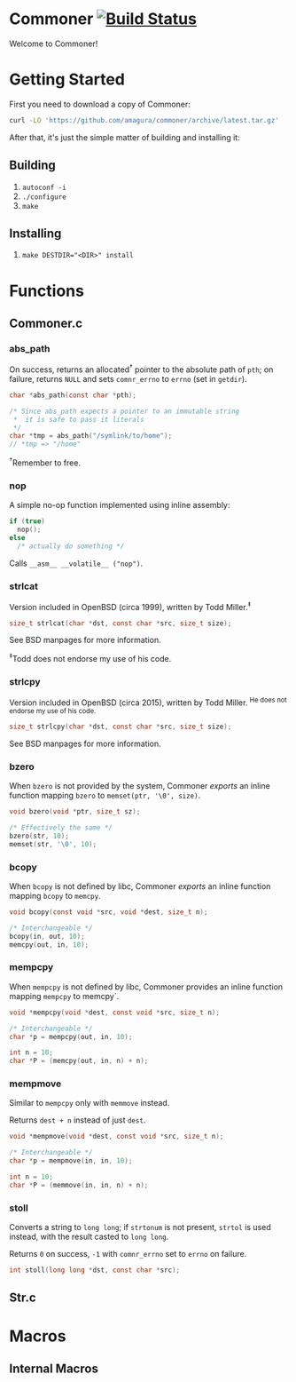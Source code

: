 # Commoner [![Build Status](https://travis-ci.org/amagura/commoner.svg?branch=master)](https://travis-ci.org/amagura/commoner)

Welcome to Commoner!

# Getting Started
First you need to download a copy of Commoner:

```bash
curl -LO 'https://github.com/amagura/commoner/archive/latest.tar.gz'
```

After that, it's just the simple matter of building and installing it:

## Building
1. `autoconf -i`
2. `./configure`
3. `make`

## Installing
1. `make DESTDIR="<DIR>" install`

# Functions

## Commoner.c

### abs_path

On success, returns an allocated<sup>&dagger;</sup> pointer to the absolute path of `pth`;
on failure, returns `NULL` and sets `comnr_errno` to `errno` (set in `getdir`).

```c
char *abs_path(const char *pth);

/* Since abs_path expects a pointer to an immutable string
 *  it is safe to pass it literals
 */
char *tmp = abs_path("/symlink/to/home");
// *tmp => "/home"
```

<sup>&dagger;</sup>Remember to free.

### nop
A simple no-op function implemented using inline assembly:

```c
if (true)
  nop();
else
  /* actually do something */
```

Calls `__asm__ __volatile__ ("nop")`.

### strlcat
Version included in OpenBSD (circa 1999), written by Todd Miller.<sup>&Dagger;</sup>

```c
size_t strlcat(char *dst, const char *src, size_t size);
```

See BSD manpages for more information.

<sup>&Dagger;</sup>Todd does not endorse my use of his code.


### strlcpy
Version included in OpenBSD (circa 2015), written by Todd Miller.  <sup>He does not endorse my use of his code.</sup>

```c
size_t strlcpy(char *dst, const char *src, size_t size);
```

See BSD manpages for more information.

### bzero

When `bzero` is not provided by the system, Commoner *exports* an inline function mapping `bzero` to `memset(ptr, '\0', size)`.

```c
void bzero(void *ptr, size_t sz);

/* Effectively the same */
bzero(str, 10);
memset(str, '\0', 10);
```

### bcopy
When `bcopy` is not defined by libc, Commoner *exports* an inline function mapping `bcopy` to `memcpy`.

```c
void bcopy(const void *src, void *dest, size_t n);

/* Interchangeable */
bcopy(in, out, 10);
memcpy(out, in, 10);
```

### mempcpy
When `mempcpy` is not defined by libc, Commoner provides an inline function mapping `mempcpy` to memcpy`.

```c
void *mempcpy(void *dest, const void *src, size_t n);

/* Interchangeable */
char *p = mempcpy(out, in, 10);

int n = 10;
char *P = (memcpy(out, in, n) + n);
```

### mempmove
Similar to `mempcpy` only with `memmove` instead.

Returns `dest + n` instead of just `dest`.

```c
void *mempmove(void *dest, const void *src, size_t n);

/* Interchangeable */
char *p = mempmove(in, in, 10);

int n = 10;
char *P = (memmove(in, in, n) + n);
```

### stoll
Converts a string to `long long`; if `strtonum` is not present, `strtol` is used instead, with the result casted to `long long`.

Returns `0` on success, `-1` with `comnr_errno` set to `errno` on failure.

```c
int stoll(long long *dst, const char *src);
```

## Str.c


# Macros

## Internal Macros
